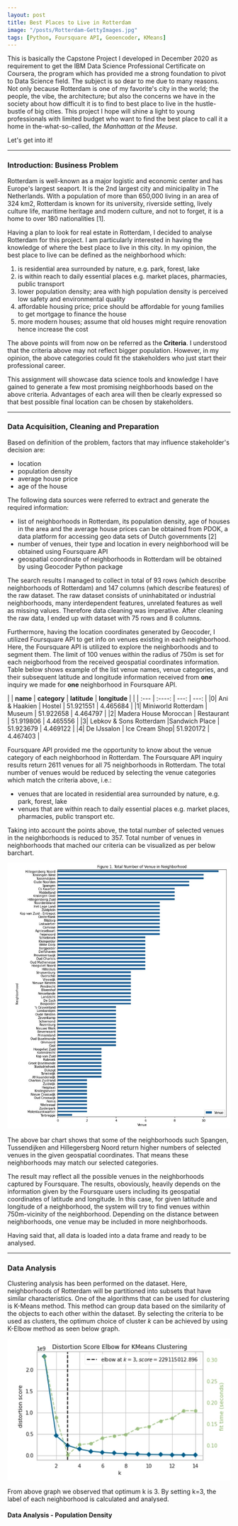 ```yaml
---
layout: post
title: Best Places to Live in Rotterdam
image: "/posts/Rotterdam-GettyImages.jpg"
tags: [Python, Foursquare API, Geoencoder, KMeans]
---
```


This is basically the Capstone Project I developed in December 2020 as requirement to get the IBM Data Science Professional Certificate on Coursera, the program which has provided me a strong foundation to pivot to Data Science field. The subject is so dear to me due to many reasons. Not only because Rotterdam is one of my favorite's city in the world; the people, the vibe, the architecture; but also the concerns we have in the society about how difficult it is to find to best place to live in the hustle-bustle of big cities. This project I hope will shine a light to young professionals with limited budget who want to find the best place to call it a home in the-what-so-called, *the Manhattan at the Meuse*.

Let's get into it!

---

### Introduction: Business Problem 

Rotterdam is well-known as a major logistic and economic center and has Europe's largest seaport. It is the 2nd largest city and minicipality in The Netherlands. With a population of more than 650,000 living in an area of 324 km2, Rotterdam is known for its university, riverside setting, lively culture life, maritime heritage and modern culture, and not to forget, it is a home to over 180 nationalities [1].

Having a plan to look for real estate in Rotterdam, I decided to analyse Rotterdam for this project. I am particularly interested in having the knowledge of where the best place to live in this city. In my opinion, the best place to live can be defined as the neighborhood which:

1. is residential area surrounded by nature, e.g. park, forest, lake
2. is within reach to daily essential places e.g. market places, pharmacies, public transport
3. lower population density; area with high population density is perceived low safety and environmental quality
4. affordable housing price; price should be affordable for young families to get mortgage to finance the house
5. more modern houses; assume that old houses might require renovation hence increase the cost

The above points will from now on be referred as the **Criteria**. I understood that the criteria above may not reflect bigger population. However, in my opinion, the above categories could fit the stakeholders who just start their professional career.

This assignment will showcase data science tools and knowledge I have gained to generate a few most promising neighborhoods based on the above criteria. Advantages of each area will then be clearly expressed so that best possible final location can be chosen by stakeholders.

---

### Data Acquisition, Cleaning and Preparation
Based on definition of the problem, factors that may influence stakeholder's decision are:

* location
* population density
* average house price
* age of the house

The following data sources were referred to extract and generate the required information:

* list of neighborhoods in Rotterdam, its population density, age of houses in the area and the average house prices can be obtained from PDOK, a data platform for accessing geo data sets of Dutch governments [2]
* number of venues, their type and location in every neighborhood will be obtained using Foursquare API
* geospatial coordinate of neighborhoods in Rotterdam will be obtained by using Geocoder Python package

The search results I managed to collect in total of 93 rows (which describe neighborhoods of Rotterdam) and 147 columns (which describe features) of the raw dataset. The raw dataset consists of uninhabitated or industrial neighborhoods, many interdependent features, unrelated features as well as missing values. Therefore data cleaning was imperative. After cleaning the raw data, I ended up with dataset with 75 rows and 8 columns.

Furthermore, having the location coordinates generated by Geocoder, I utilized Foursquare API to get info on venues existing in each neighborhood. Here, the Foursquare API is utilized to explore the neighborhoods and to segment them. The limit of 100 venues within the radius of 750m is set for each neigborhood from the received geospatial coordinates information. Table below shows example of the list venue names, venue categories, and their subsequent latitude and longitude information received from **one** inquiry we made for **one** neighborhood in Foursquare API. 

| | **name**                | **category**  | **latitude**  | **longitude**     |
| | :---                    |    :----:     |         ---:  |       ---:        |
|0|	Ani & Haakien	          | Hostel        |	51.921551	    | 4.465684          |
|1|	Miniworld Rotterdam	    | Museum	      | 51.922658	    | 4.464797          |
|2|	Madera House	Moroccan  | Restaurant	  | 51.919806	    | 4.465556          |
|3|	Lebkov & Sons Rotterdam	|Sandwich Place	| 51.923679	    | 4.469122          |
|4|	De IJssalon	            | Ice Cream Shop|	51.920172	    | 4.467403          |

Foursquare API provided me the opportunity to know about the venue category of each neighborhood in Rotterdam. The Foursquare API inquiry results return 2611 venues for all 75 neighborhoods in Rotterdam. The total number of venues would be reduced by selecting the venue categories which match the criteria above, i.e.:

* venues that are located in residential area surrounded by nature, e.g. park, forest, lake
* venues that are within reach to daily essential places e.g. market places, pharmacies, public transport etc.

Taking into account the points above, the total number of selected venues in the neighborhoods is reduced to 357. Total number of venues in neighborhoods that mached our criteria can be visualized as per below barchart.

![BarChart!](../img/posts/NmbrVenues.jpg "BarChart")

The above bar chart shows that some of the neighborhoods such Spangen, Tussendijken and Hillegersberg Noord return higher numbers of selected venues in the given geospatial coordinates. That means these neighborhoods may match our selected categories.

The result may reflect all the possible venues in the neighborhoods captured by Foursquare. The results, oboviously, heavily depends on the information given by the Foursquare users including its geospatial coordinates of latitude and longitude. In this case, for given latitude and longitude of a neighborhood, the system will try to find venues within 750m-vicinity of the neighborhood. Depending on the distance between neighborhoods, one venue may be included in more neighborhoods.

Having said that, all data is loaded into a data frame and ready to be analysed.

---

### Data Analysis

Clustering analysis has been performed on the dataset. Here, neighborhoods of Rotterdam will be partitioned into subsets that have similar characteristics. One of the algorithms that can be used for clustering is K-Means method. This method can group data based on the similarity of the objects to each other within the dataset. By selecting the criteria to be used as clusters, the optimum choice of cluster *k* can be achieved by using K-Elbow method as seen below graph.

![K-Elbow!](../img/posts/K-Elbow.jpg "K-Elbow")

From above graph we observed that optimum k is 3. By setting k=3, the label of each neighborhood is calculated and analysed. 

#### Data Analysis - Population Density


